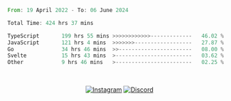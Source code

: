 <!--START_SECTION:waka-->

```rust
From: 19 April 2022 - To: 06 June 2024

Total Time: 424 hrs 37 mins

TypeScript       199 hrs 55 mins >>>>>>>>>>>>-------------   46.02 %
JavaScript       121 hrs 4 mins  >>>>>>>------------------   27.87 %
Go               34 hrs 46 mins  >>-----------------------   08.00 %
Svelte           15 hrs 43 mins  >------------------------   03.62 %
Other            9 hrs 46 mins   >------------------------   02.25 %
```

<!--END_SECTION:waka-->


<!-- &nbsp;<div align="center">
  [![Spotify](https://supakorn-spotify.vercel.app/api/spotify?background_color=0d1117&border_color=ffffff)](https://open.spotify.com/user/314ljfgc3h2e3vrqtbm3tq35t5zq?si=f93b8de147494e3a)  
</div>
-->

&nbsp;<div align="center">
  [![Instagram](https://img.shields.io/badge/Instagram-E4405F?style=for-the-badge&logo=instagram&logoColor=white)](https://www.instagram.com/supakornigm/)
  [![Discord](https://img.shields.io/badge/Discord-7289DA?style=for-the-badge&logo=discord&logoColor=white)](https://discord.com/users/977487166609457172)
</div>


